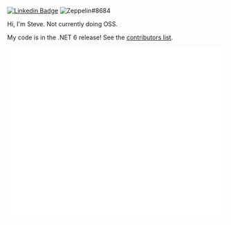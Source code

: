 [![Linkedin Badge](https://img.shields.io/badge/-Steve%20Berdy-blue?style=flat&logo=Linkedin&logoColor=white&link=https://www.linkedin.com/in/steveberdy/)](https://www.linkedin.com/in/steveberdy/)
![Zeppelin#8684](https://img.shields.io/badge/Discord-Zeppelin%238684-7289DA?logo=discord)

Hi, I'm Steve. Not currently doing OSS.

My code is in the .NET 6 release! See the [contributors list](https://dotnet.microsoft.com/en-us/thanks/v6.0.0-rc.1).


<!--[![Stats](https://github-readme-stats.vercel.app/api?username=steveberdy&show_icons=true&theme=dark&count_private=true)](https://github.com/steveberdy)/-->

![Metrics](github-metrics.svg)
